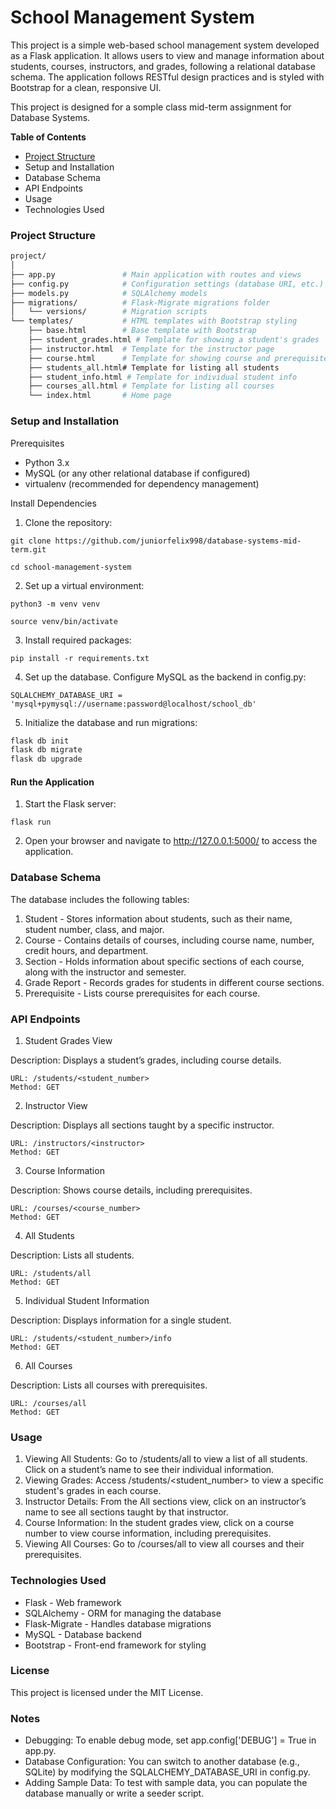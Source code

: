 # **School Management System**

This project is a simple web-based school management system developed as a Flask application. It allows users to view
and manage information about students, courses, instructors, and grades, following a relational database schema. 
The application follows RESTful design practices and is styled with Bootstrap for a clean, responsive UI.

This project is designed for a somple class mid-term assignment for Database Systems.


**Table of Contents**

* [Project Structure](#project-structure)
* Setup and Installation
* Database Schema
* API Endpoints
* Usage
* Technologies Used


### **Project Structure**

```bash
project/
│
├── app.py               # Main application with routes and views
├── config.py            # Configuration settings (database URI, etc.)
├── models.py            # SQLAlchemy models
├── migrations/          # Flask-Migrate migrations folder
│   └── versions/        # Migration scripts
└── templates/           # HTML templates with Bootstrap styling
    ├── base.html        # Base template with Bootstrap
    ├── student_grades.html # Template for showing a student's grades
    ├── instructor.html  # Template for the instructor page
    ├── course.html      # Template for showing course and prerequisites
    ├── students_all.html# Template for listing all students
    ├── student_info.html # Template for individual student info
    ├── courses_all.html # Template for listing all courses
    └── index.html       # Home page
```

### **Setup and Installation**

Prerequisites

* Python 3.x
* MySQL (or any other relational database if configured)
* virtualenv (recommended for dependency management)

Install Dependencies

1. Clone the repository:


`git clone https://github.com/juniorfelix998/database-systems-mid-term.git`

`cd school-management-system`

2. Set up a virtual environment:

`python3 -m venv venv`

`source venv/bin/activate `

3. Install required packages:

`pip install -r requirements.txt`

4. Set up the database. Configure MySQL as the backend in config.py:

`SQLALCHEMY_DATABASE_URI = 'mysql+pymysql://username:password@localhost/school_db'`

5. Initialize the database and run migrations:

```bash
flask db init
flask db migrate
flask db upgrade
```

#### **Run the Application**

1. Start the Flask server:

`flask run`

2. Open your browser and navigate to http://127.0.0.1:5000/ to access the application.



### Database Schema

The database includes the following tables:

1. Student - Stores information about students, such as their name, student number, class, and major.
2. Course - Contains details of courses, including course name, number, credit hours, and department.
3. Section - Holds information about specific sections of each course, along with the instructor and semester.
4. Grade Report - Records grades for students in different course sections.
5. Prerequisite - Lists course prerequisites for each course.


### API Endpoints

1. Student Grades View

Description: Displays a student’s grades, including course details.

    URL: /students/<student_number>
    Method: GET

2. Instructor View

Description: Displays all sections taught by a specific instructor.

    URL: /instructors/<instructor>
    Method: GET

3. Course Information

Description: Shows course details, including prerequisites.

    URL: /courses/<course_number>
    Method: GET

4. All Students

Description: Lists all students.

    URL: /students/all
    Method: GET

5. Individual Student Information

Description: Displays information for a single student.

    URL: /students/<student_number>/info
    Method: GET

6. All Courses

Description: Lists all courses with prerequisites.

    URL: /courses/all
    Method: GET

### Usage

1. Viewing All Students: Go to /students/all to view a list of all students. Click on a student’s name to see their individual information.
2. Viewing Grades: Access /students/<student_number> to view a specific student's grades in each course.
3. Instructor Details: From the All sections view, click on an instructor’s name to see all sections taught by that instructor.
4. Course Information: In the student grades view, click on a course number to view course information, including prerequisites.
5. Viewing All Courses: Go to /courses/all to view all courses and their prerequisites.

### Technologies Used

* Flask - Web framework
* SQLAlchemy - ORM for managing the database
* Flask-Migrate - Handles database migrations
* MySQL - Database backend
* Bootstrap - Front-end framework for styling

### License

This project is licensed under the MIT License.

### Notes

* Debugging: To enable debug mode, set app.config['DEBUG'] = True in app.py.
* Database Configuration: You can switch to another database (e.g., SQLite) by modifying the SQLALCHEMY_DATABASE_URI in config.py.
* Adding Sample Data: To test with sample data, you can populate the database manually or write a seeder script.